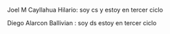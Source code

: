 Joel M Cayllahua Hilario: soy cs y estoy en tercer ciclo 

Diego Alarcon Ballivian : soy ds estoy en tercer ciclo

